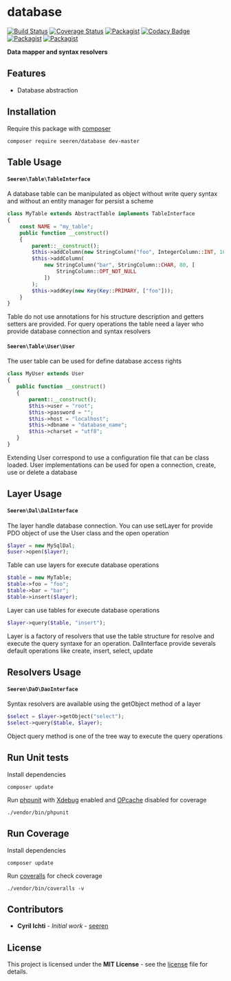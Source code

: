 # database
 [![Build Status](https://travis-ci.org/seeren/database.svg?branch=master)](https://travis-ci.org/seeren/database) [![Coverage Status](https://coveralls.io/repos/github/seeren/database/badge.svg?branch=master)](https://coveralls.io/github/seeren/database?branch=master) [![Packagist](https://img.shields.io/packagist/dt/seeren/database.svg)](https://packagist.org/packages/seeren/database/stats) [![Codacy Badge](https://api.codacy.com/project/badge/Grade/4a0463fb5a084be5bda68e4e36d7c7ac)](https://www.codacy.com/app/seeren/database?utm_source=github.com&amp;utm_medium=referral&amp;utm_content=seeren/database&amp;utm_campaign=Badge_Grade) [![Packagist](https://img.shields.io/packagist/v/seeren/database.svg)](https://packagist.org/packages/seeren/database#) [![Packagist](https://img.shields.io/packagist/l/seeren/log.svg)](LICENSE)

**Data mapper and syntax resolvers**

## Features
* Database abstraction

## Installation
Require this package with [composer](https://getcomposer.org/)
```
composer require seeren/database dev-master
```

## Table Usage
#### `Seeren\Table\TableInterface`
A database table can be manipulated as object without write query syntax and without an entity manager for persist a scheme
```php
class MyTable extends AbstractTable implements TableInterface
{
    const NAME = "my_table";
    public function __construct()
    {
        parent::__construct();
        $this->addColumn(new StringColumn("foo", IntegerColumn::INT, 10));
        $this->addColumn(
            new StringColumn("bar", StringColumn::CHAR, 80, [
                StringColumn::OPT_NOT_NULL
            ])
        );
        $this->addKey(new Key(Key::PRIMARY, ["foo"]));
    }
}
```
Table do not use annotations for his structure description and getters setters are provided. For query operations the table need a layer who provide database connection and syntax resolvers
 #### `Seeren\Table\User\User`
 The user table can be used for define database access rights
 ```php
class MyUser extends User
{
    public function __construct()
    {
        parent::__construct();
        $this->user = "root";
        $this->password = "";
        $this->host = "localhost";
        $this->dbname = "database_name";
        $this->charset = "utf8";
    }
}
```
Extending User correspond to use a configuration file that can be class loaded. User implementations can be used for open a connection, create, use or delete a database

## Layer Usage
#### `Seeren\Dal\DalInterface`
The layer handle database connection. You can use setLayer for provide PDO object of use the User class and the open  operation
```php
$layer = new MySqlDal;
$user->open($layer);
```
Table can use layers for execute database operations
```php
$table = new MyTable;
$table->foo = "foo";
$table->bar = "bar";
$table->insert($layer);
```
Layer can use tables for execute database operations
```php
$layer->query($table, "insert");
```
Layer is a factory of resolvers that use the table structure for resolve and execute the query syntaxe for an operation. DalInterface provide severals default operations like create, insert, select, update

## Resolvers Usage
#### `Seeren\DaO\DaoInterface`
Syntax resolvers are available using the getObject method of a layer
```php
$select = $layer->getObject("select");
$select->query($table, $layer);
```
Object query method is one of the tree way to execute the query operations

## Run Unit tests
Install dependencies
```
composer update
```
Run [phpunit](https://phpunit.de/) with [Xdebug](https://xdebug.org/) enabled and [OPcache](http://php.net/manual/fr/book.opcache.php) disabled for coverage
```
./vendor/bin/phpunit
```
## Run Coverage
Install dependencies
```
composer update
```
Run [coveralls](https://coveralls.io/) for check coverage
```
./vendor/bin/coveralls -v
```

##  Contributors
* **Cyril Ichti** - *Initial work* - [seeren](https://github.com/seeren)

## License
This project is licensed under the **MIT License** - see the [license](LICENSE) file for details.